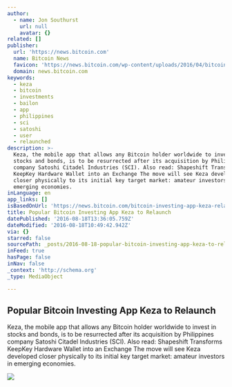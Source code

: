 ```yaml
---
author:
  - name: Jon Southurst
    url: null
    avatar: {}
related: []
publisher:
  url: 'https://news.bitcoin.com'
  name: Bitcoin News
  favicon: 'https://news.bitcoin.com/wp-content/uploads/2016/04/bitcoin_fav.png'
  domain: news.bitcoin.com
keywords:
  - keza
  - bitcoin
  - investments
  - bailon
  - app
  - philippines
  - sci
  - satoshi
  - user
  - relaunched
description: >-
  Keza, the mobile app that allows any Bitcoin holder worldwide to invest in
  stocks and bonds, is to be resurrected after its acquisition by Philippines
  company Satoshi Citadel Industries (SCI). Also read: Shapeshift Transforms
  KeepKey Hardware Wallet into an Exchange The move will see Keza developed
  closer physically to its initial key target market: amateur investors in
  emerging economies.
inLanguage: en
app_links: []
isBasedOnUrl: 'https://news.bitcoin.com/bitcoin-investing-app-keza-relaunch/'
title: Popular Bitcoin Investing App Keza to Relaunch
datePublished: '2016-08-18T13:36:05.759Z'
dateModified: '2016-08-18T10:49:42.942Z'
via: {}
starred: false
sourcePath: _posts/2016-08-18-popular-bitcoin-investing-app-keza-to-relaunch.md
inFeed: true
hasPage: false
inNav: false
_context: 'http://schema.org'
_type: MediaObject

---
```

<article style=""><h1>Popular Bitcoin Investing App Keza to Relaunch</h1><p>Keza, the mobile app that allows any Bitcoin holder worldwide to invest in stocks and bonds, is to be resurrected after its acquisition by Philippines company Satoshi Citadel Industries (SCI). Also read: Shapeshift Transforms KeepKey Hardware Wallet into an Exchange The move will see Keza developed closer physically to its initial key target market: amateur investors in emerging economies.</p><img src="https://news.bitcoin.com/wp-content/uploads/2016/08/1200px-Sao_Paulo_Stock_Exchange.jpg" /></article>